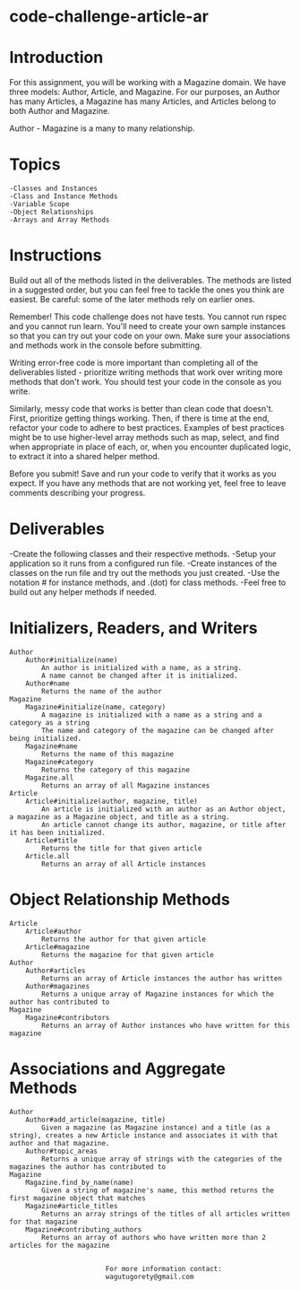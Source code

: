# code-challenge-article-ar

# Introduction

For this assignment, you will be working with a Magazine domain. We have three models: Author, Article, and Magazine.
For our purposes, an Author has many Articles, a Magazine has many Articles, and Articles belong to both Author and Magazine.

Author - Magazine is a many to many relationship.

# Topics

    -Classes and Instances
    -Class and Instance Methods
    -Variable Scope
    -Object Relationships
    -Arrays and Array Methods

# Instructions
Build out all of the methods listed in the deliverables. The methods are listed in a suggested order, but you can feel free to tackle the ones you think are easiest. Be careful: some of the later methods rely on earlier ones.

Remember! This code challenge does not have tests. You cannot run rspec and you cannot run learn. You'll need to create your own sample instances so that you can try out your code on your own. Make sure your associations and methods work in the console before submitting.

Writing error-free code is more important than completing all of the deliverables listed - prioritize writing methods that work over writing more methods that don't work. You should test your code in the console as you write.

Similarly, messy code that works is better than clean code that doesn't. First, prioritize getting things working. Then, if there is time at the end, refactor your code to adhere to best practices. Examples of best practices might be to use higher-level array methods such as map, select, and find when appropriate in place of each, or, when you encounter duplicated logic, to extract it into a shared helper method.

Before you submit! Save and run your code to verify that it works as you expect. If you have any methods that are not working yet, feel free to leave comments describing your progress.

 # Deliverables

-Create the following classes and their respective methods.
-Setup your application so it runs from a configured run file. 
-Create instances of the classes on the run file and try out the methods you just created.
-Use the notation # for instance methods, and .(dot) for class methods.
-Feel free to build out any helper methods if needed.

 # Initializers, Readers, and Writers
    Author
        Author#initialize(name)
            An author is initialized with a name, as a string.
            A name cannot be changed after it is initialized.
        Author#name
            Returns the name of the author
    Magazine
        Magazine#initialize(name, category)
            A magazine is initialized with a name as a string and a category as a string
            The name and category of the magazine can be changed after being initialized.
        Magazine#name
            Returns the name of this magazine
        Magazine#category
            Returns the category of this magazine
        Magazine.all
            Returns an array of all Magazine instances
    Article
        Article#initialize(author, magazine, title)
            An article is initialized with an author as an Author object, a magazine as a Magazine object, and title as a string.
            An article cannot change its author, magazine, or title after it has been initialized.
        Article#title
            Returns the title for that given article
        Article.all
            Returns an array of all Article instances

 # Object Relationship Methods
    Article
        Article#author
            Returns the author for that given article
        Article#magazine
            Returns the magazine for that given article
    Author
        Author#articles
            Returns an array of Article instances the author has written
        Author#magazines
            Returns a unique array of Magazine instances for which the author has contributed to
    Magazine
        Magazine#contributors
            Returns an array of Author instances who have written for this magazine

 # Associations and Aggregate Methods
    Author
        Author#add_article(magazine, title)
            Given a magazine (as Magazine instance) and a title (as a string), creates a new Article instance and associates it with that author and that magazine.
        Author#topic_areas
            Returns a unique array of strings with the categories of the magazines the author has contributed to
    Magazine
        Magazine.find_by_name(name)
            Given a string of magazine's name, this method returns the first magazine object that matches
        Magazine#article_titles
            Returns an array strings of the titles of all articles written for that magazine
        Magazine#contributing_authors
            Returns an array of authors who have written more than 2 articles for the magazine


                            For more information contact:
                            wagutugorety@gmail.com
